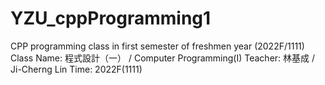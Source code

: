 # YZU_cppProgramming1
CPP programming class in first semester of freshmen year (2022F/1111)
Class Name: 程式設計（一） / Computer Programming(I)
Teacher: 林基成 / Ji-Cherng Lin
Time: 2022F(1111)
